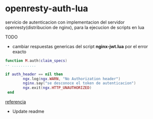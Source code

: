 # openresty-auth-lua
servicio de autenticacion con  implementacion del servidor openresty(distribucion de nginx), para la ejecucion de scripts en lua

TODO


- cambiar respuestas genericas del script **nginx-jwt.lua** por el error exacto 

```lua
function M.auth(claim_specs)
-- ...........

if auth_header == nil then
        ngx.log(ngx.WARN, "No Authorization header")
        nginx.say("se desconoce el token de autenticacion")
        ngx.exit(ngx.HTTP_UNAUTHORIZED)
 end

```

[referencia ](https://openresty-reference.readthedocs.io/en/latest/Lua_Nginx_API/#http-method-constants)


- Update readme

